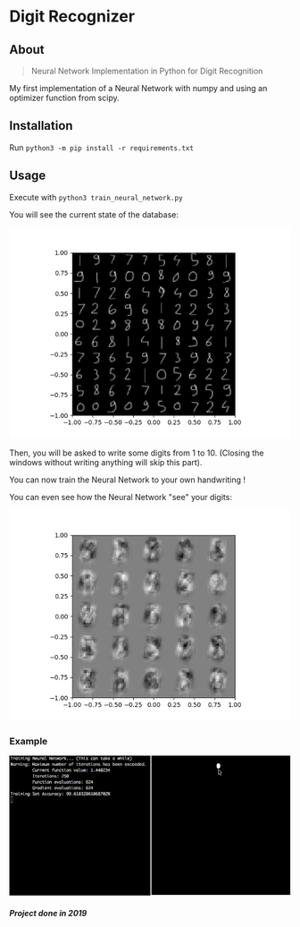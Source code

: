 # Digit Recognizer

About
-----
> Neural Network Implementation in Python for Digit Recognition

My first implementation of a Neural Network with numpy and using an optimizer function from scipy.

Installation
------------
Run `python3 -m pip install -r requirements.txt`

Usage
-----
Execute with `python3 train_neural_network.py`

You will see the current state of the database:
<div align="center">
  <img src="./images/Figure_1.png"/>
</div>

Then, you will be asked to write some digits from 1 to 10. (Closing the windows without writing anything will skip this part).

You can now train the Neural Network to your own handwriting !

You can even see how the Neural Network "see" your digits:
<div align="center">
  <img src="./images/Figure_2.png"/>
</div>

### Example
<div align="center">
  <img src="./images/Example.gif"/>
</div>

##### Project done in 2019

